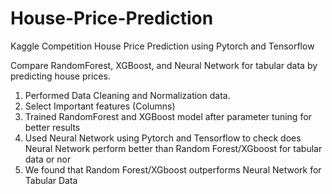 # House-Price-Prediction
Kaggle Competition House Price Prediction using Pytorch and Tensorflow

Compare RandomForest, XGBoost, and Neural Network for tabular data by predicting house prices.
  1. Performed Data Cleaning and Normalization data. 
  2. Select Important features (Columns)
  3. Trained RandomForest and XGBoost model after parameter tuning for better results
  4. Used Neural Network using Pytorch and Tensorflow to check does Neural Network perform better than Random Forest/XGboost for tabular data or nor
  5. We found that Random Forest/XGboost outperforms Neural Network for Tabular Data
